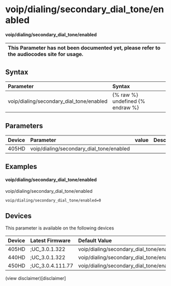 ﻿---
description: voip/dialing/secondary_dial_tone/enabled
search:
    keywords: ['voip','dialing','secondary_dial_tone','enabled']
---

# voip/dialing/secondary_dial_tone/enabled

#### voip/dialing/secondary_dial_tone/enabled


| This Parameter has not been documented yet, please refer to the audiocodes site for usage.  |
| :--- |

## Syntax
| Parameter | Syntax |
| :--- | :--- |
|voip/dialing/secondary_dial_tone/enabled | {% raw %} undefined {% endraw %} |

## Parameters
|Device|Parameter|value|Description|
|:---|:---|:---|:---|
| 405HD | voip/dialing/secondary_dial_tone/enabled |  |  |

## Examples
#### voip/dialing/secondary_dial_tone/enabled

voip/dialing/secondary_dial_tone/enabled

```
voip/dialing/secondary_dial_tone/enabled=0
```

## Devices
This parameter is available on the following devices

| Device | Latest Firmware | Default Value |
|:---|:---|:---|
| 405HD | ;UC_3.0.1.322 | voip/dialing/secondary_dial_tone/enabled=0 
| 440HD | ;UC_3.0.1.322 | voip/dialing/secondary_dial_tone/enabled=0 
| 450HD | ;UC_3.0.4.111.77 | voip/dialing/secondary_dial_tone/enabled=0 

(view disclaimer)[disclaimer]
